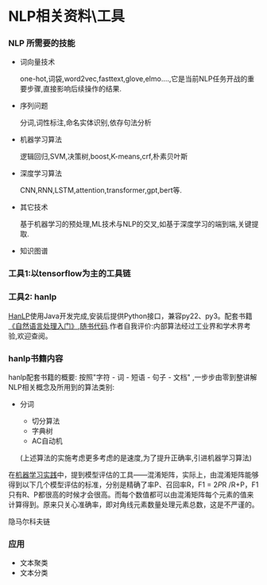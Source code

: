 # NLP相关资料\工具

### NLP 所需要的技能

* 词向量技术
   
   one-hot,词袋,word2vec,fasttext,glove,elmo....,它是当前NLP任务开战的重要步骤,直接影响后续操作的结果.

* 序列问题

    分词,词性标注,命名实体识别,依存句法分析
    
* 机器学习算法

    逻辑回归,SVM,决策树,boost,K-means,crf,朴素贝叶斯
    
* 深度学习算法

    CNN,RNN,LSTM,attention,transformer,gpt,bert等.
    
* 其它技术

    基于机器学习的预处理,ML技术与NLP的交叉,如基于深度学习的端到端,关键提取.
    
* 知识图谱



### 工具1:以tensorflow为主的工具链

 






### 工具2: hanlp

[HanLP](https://github.com/hankcs/HanLP)使用Java开发完成,安装后提供Python接口，兼容py22、py3。配套书籍[《自然语言处理入门》](http://nlp.hankcs.com/book.php),[随书代码](https://github.com/hankcs/pyhanlp/tree/master/tests/book).作者自我评价:内部算法经过工业界和学术界考验,欢迎查阅。

### hanlp书籍内容

hanlp配套书籍的概要: 按照"字符 - 词 - 短语 - 句子 - 文档" ,一步步由零到整讲解NLP相关概念及所用到的算法类别:

* 分词
  * 切分算法
  * 字典树
  * AC自动机
  
  (上述算法的实施考虑更多考虑的是速度,为了提升正确率,引进机器学习算法)
  
在[机器学习实践](https://github.com/hanxinle/practical_machine_learning)中，提到模型评估的工具——混淆矩阵，实际上，由混淆矩阵能够得到以下几个模型评估的标准，分别是精确了率P、召回率R，F1 = 2*P*R /R+P，F1只有R、P都很高的时候才会很高。而每个数值都可以由混淆矩阵每个元素的值来计算得到。原来只关心准确率，即对角线元素数量处理元素总数，这是不严谨的。
  
  隐马尔科夫链
### 应用

* 文本聚类
* 文本分类
